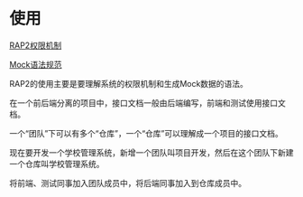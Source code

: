 # 使用

[RAP2权限机制](https://github.com/thx/rap2-delos/wiki/faq)

[Mock语法规范](https://github.com/nuysoft/Mock/wiki/Syntax-Specification)

RAP2的使用主要是要理解系统的权限机制和生成Mock数据的语法。

在一个前后端分离的项目中，接口文档一般由后端编写，前端和测试使用接口文档。

一个“团队”下可以有多个“仓库”，一个“仓库”可以理解成一个项目的接口文档。

现在要开发一个学校管理系统，新增一个团队叫项目开发，然后在这个团队下新建一个仓库叫学校管理系统。

将前端、测试同事加入团队成员中，将后端同事加入到仓库成员中。